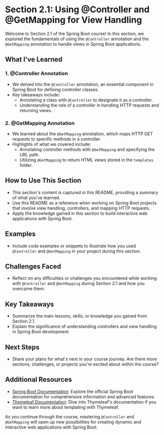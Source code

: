 # Section 2.1: Using @Controller and @GetMapping for View Handling

Welcome to Section 2.1 of the Spring Boot course! In this section, we explored the fundamentals of using the `@Controller` annotation and the `@GetMapping` annotation to handle views in Spring Boot applications.

## What I've Learned

### 1. @Controller Annotation
- We delved into the `@Controller` annotation, an essential component in Spring Boot for defining controller classes.
- Key takeaways include:
  - Annotating a class with `@Controller` to designate it as a controller.
  - Understanding the role of a controller in handling HTTP requests and returning views.

### 2. @GetMapping Annotation
- We learned about the `@GetMapping` annotation, which maps HTTP GET requests to specific methods in a controller.
- Highlights of what we covered include:
  - Annotating controller methods with `@GetMapping` and specifying the URL path.
  - Utilizing `@GetMapping` to return HTML views stored in the `templates` folder.

## How to Use This Section
- This section's content is captured in this README, providing a summary of what you've learned.
- Use this README as a reference when working on Spring Boot projects that involve view handling, controllers, and mapping HTTP requests.
- Apply the knowledge gained in this section to build interactive web applications with Spring Boot.

## Examples
- Include code examples or snippets to illustrate how you used `@Controller` and `@GetMapping` in your project during this section.

## Challenges Faced
- Reflect on any difficulties or challenges you encountered while working with `@Controller` and `@GetMapping` during Section 2.1 and how you overcame them.

## Key Takeaways
- Summarize the main lessons, skills, or knowledge you gained from Section 2.1.
- Explain the significance of understanding controllers and view handling in Spring Boot development.

## Next Steps
- Share your plans for what's next in your course journey. Are there more sections, challenges, or projects you're excited about within the course?

## Additional Resources
- [Spring Boot Documentation](https://spring.io/projects/spring-boot): Explore the official Spring Boot documentation for comprehensive information and advanced features.
- [Thymeleaf Documentation](https://www.thymeleaf.org/documentation.html): Dive into Thymeleaf's documentation if you want to learn more about templating with Thymeleaf.

As you continue through the course, mastering `@Controller` and `@GetMapping` will open up new possibilities for creating dynamic and interactive web applications with Spring Boot.

